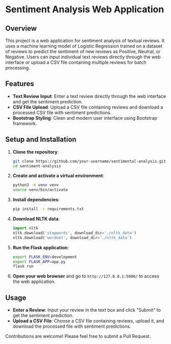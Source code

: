 # Sentiment Analysis Web Application

## Overview

This project is a web application for sentiment analysis of textual reviews. It uses a machine learning model of Logistic Regression trained on a dataset of reviews to predict the sentiment of new reviews as Positive, Neutral, or Negative. Users can input individual text reviews directly through the web interface or upload a CSV file containing multiple reviews for batch processing.

## Features

- **Text Review Input**: Enter a text review directly through the web interface and get the sentiment prediction.
- **CSV File Upload**: Upload a CSV file containing reviews and download a processed CSV file with sentiment predictions.
- **Bootstrap Styling**: Clean and modern user interface using Bootstrap framework.


## Setup and Installation

1. **Clone the repository**:
    ```bash
    git clone https://github.com/your-username/sentimental-analysis.git
    cd sentiment-analysis
    ```

2. **Create and activate a virtual environment**:
    ```bash
    python3 -m venv venv
    source venv/bin/activate
    ```

3. **Install dependencies**:
    ```bash
    pip install -r requirements.txt
    ```

4. **Download NLTK data**:
    ```python
    import nltk
    nltk.download('stopwords', download_dir='./nltk_data')
    nltk.download('wordnet', download_dir='./nltk_data')
    ```

5. **Run the Flask application**:
    ```bash
    export FLASK_ENV=development
    export FLASK_APP=app.py
    flask run
    ```

6. **Open your web browser** and go to `http://127.0.0.1:5000/` to access the web application.

## Usage

- **Enter a Review**: Input your review in the text box and click "Submit" to get the sentiment prediction.
- **Upload a CSV File**: Choose a CSV file containing reviews, upload it, and download the processed file with sentiment predictions.


Contributions are welcome! Please feel free to submit a Pull Request.





